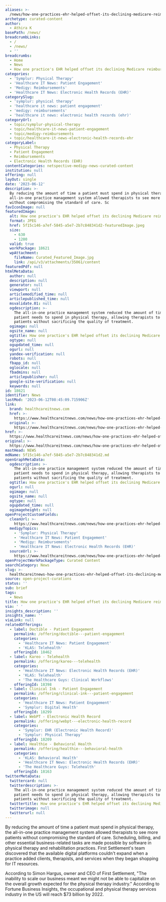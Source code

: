 ```yaml
---
aliases: >-
  /news/how-one-practices-ehr-helped-offset-its-declining-medicare-reimbursements
archetype: curated-content
author:
  - Athira K
basePath: /news/
breadcrumbLinks:
  - /
  - /news/
  - ''
breadcrumbs:
  - Home
  - News
  - How one practice's EHR helped offset its declining Medicare reimbursements
categories:
  - 'Symplur: Physical Therapy'
  - 'Healthcare IT News: Patient Engagement'
  - 'Medigy: Reimbursements'
  - 'Healthcare IT News: Electronic Health Records (EHR)'
categorySlug:
  - 'symplur: physical therapy'
  - 'healthcare it news: patient engagement'
  - 'medigy: reimbursements'
  - 'healthcare it news: electronic health records (ehr)'
categoryUrl:
  - topic/symplur-physical-therapy
  - topic/healthcare-it-news-patient-engagement
  - topic/medigy-reimbursements
  - topic/healthcare-it-news-electronic-health-records-ehr
categoryLabel:
  - Physical Therapy
  - Patient Engagement
  - Reimbursements
  - Electronic Health Records (EHR)
contentCategories: netspective-medigy-news-curated-content
institution: null
offering: null
layOut: single
date: '2023-06-12'
description: >-
  By reducing the amount of time a patient must spend in physical therapy, the
  all-in-one practice management system allowed therapists to see more patients
  without compromising the standard of care. Sc
favIconImage: null
featuredImage:
  alt: How one practice's EHR helped offset its declining Medicare reimbursements
  format: JPEG
  href: 5f15c146-a7ef-5845-a5e7-2b7c848341d2-featuredImage.jpeg
  size:
    - 630
    - 1200
  valid: true
  workPackage: 18621
  wpAttachment:
    fileName: Curated_Featured_Image.jpg
    link: /api/v3/attachments/35061/content
featuredPdf: null
htmlMetaData:
  author: null
  description: null
  generator: null
  viewport: null
  articlemodified_time: null
  articlepublished_time: null
  msvalidate.01: null
  ogdescription: >-
    The all-in-one practice management system reduced the amount of time a
    patient needs to spend in physical therapy, allowing therapists to see more
    patients without sacrificing the quality of treatment.
  ogimage: null
  ogsite_name: null
  ogtitle: How one practice's EHR helped offset its declining Medicare reimbursements
  ogtype: null
  ogupdated_time: null
  ogurl: null
  yandex-verification: null
  robots: null
  fbapp_id: null
  oglocale: null
  fbadmins: null
  articlepublisher: null
  google-site-verification: null
  keywords: null
id: 18621
identifier: News
lastMod: '2023-06-12T08:45:09.715906Z'
link:
  brand: healthcareitnews.com
  href: >-
    https://www.healthcareitnews.com/news/how-one-practices-ehr-helped-offset-its-declining-medicare-reimbursements
  original: >-
    https://www.healthcareitnews.com/news/how-one-practices-ehr-helped-offset-its-declining-medicare-reimbursements
href: >-
  https://www.healthcareitnews.com/news/how-one-practices-ehr-helped-offset-its-declining-medicare-reimbursements
original: >-
  https://www.healthcareitnews.com/news/how-one-practices-ehr-helped-offset-its-declining-medicare-reimbursements
mastHead: NEWS
mdName: 5f15c146-a7ef-5845-a5e7-2b7c848341d2.md
openGraphMetaData:
  ogdescription: >-
    The all-in-one practice management system reduced the amount of time a
    patient needs to spend in physical therapy, allowing therapists to see more
    patients without sacrificing the quality of treatment.
  ogtitle: How one practice's EHR helped offset its declining Medicare reimbursements
  ogurl: null
  ogimage: null
  ogsite_name: null
  ogtype: null
  ogupdated_time: null
  ogimageheight: null
openProjectCustomFields:
  cleanUrl: >-
    https://www.healthcareitnews.com/news/how-one-practices-ehr-helped-offset-its-declining-medicare-reimbursements
  medigyTopics:
    - 'Symplur: Physical Therapy'
    - 'Healthcare IT News: Patient Engagement'
    - 'Medigy: Reimbursements'
    - 'Healthcare IT News: Electronic Health Records (EHR)'
  sourceUrl: >-
    https://www.healthcareitnews.com/news/how-one-practices-ehr-helped-offset-its-declining-medicare-reimbursements
openProjectWorkPackageType: Curated Content
searchCategory: News
slug: >-
  healthcareitnews-how-one-practices-ehr-helped-offset-its-declining-medicare-reimbursements
source: open-project-curations
status: ''
sub: brief
tags:
  - News
title: How one practice's EHR helped offset its declining Medicare reimbursements
via: ' '
insights_description: ''
insights_name: ''
viaLink: null
relatedOfferings:
  - label: Doctible - Patient Engagement
    permalink: /offering/doctible---patient-engagement
    categories:
      - 'Healthcare IT News: Patient Engagement'
      - 'KLAS: Telehealth'
    offeringId: 18462
  - label: Kareo - Telehealth
    permalink: /offering/kareo---telehealth
    categories:
      - 'Healthcare IT News: Electronic Health Records (EHR)'
      - 'KLAS: Telehealth'
      - 'The Healthcare Guys: Clinical Workflows'
    offeringId: 18398
  - label: Clinical Ink - Patient Engagement
    permalink: /offering/clinical-ink---patient-engagement
    categories:
      - 'Healthcare IT News: Patient Engagement'
      - 'Symplur: Digital Health'
    offeringId: 18299
  - label: WebPT - Electronic Health Record
    permalink: /offering/webpt---electronic-health-record
    categories:
      - 'Symplur: EHR (Electronic Health Record)'
      - 'Symplur: Physical Therapy'
    offeringId: 18209
  - label: Healthie - Behavioral Health
    permalink: /offering/healthie---behavioral-health
    categories:
      - 'KLAS: Behavioral Health'
      - 'Healthcare IT News: Electronic Health Records (EHR)'
      - 'The Healthcare Guys: Telehealth'
    offeringId: 18163
twitterMetaData:
  twittercard: null
  twitterdescription: >-
    The all-in-one practice management system reduced the amount of time a
    patient needs to spend in physical therapy, allowing therapists to see more
    patients without sacrificing the quality of treatment.
  twittertitle: How one practice's EHR helped offset its declining Medicare reimbursements
  twitterimage: null
  twitterurl: null
---
```

<p>By reducing the amount of time a patient must spend in physical therapy, the all-in-one practice management system allowed therapists to see more patients without compromising the standard of care. Scheduling, billing, and other essential business-related tasks are made possible by software in physical therapy and rehabilitation practices. First Settlement's team discovered that the available digital platforms couldn't expand when a practice added clients, therapists, and services when they began shopping for IT resources.&nbsp;</p><p>According to Simon Hargus, owner and CEO of First Settlement, "The inability to scale our business meant we might not be able to capitalize on the overall growth expected for the physical therapy industry." According to Fortune Business Insights, the occupational and physical therapy services industry in the US will reach $73 billion by 2022.</p>